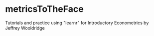 # metricsToTheFace
 Tutorials and practice using "learnr" for Introductory Econometrics by Jeffrey Wooldridge
